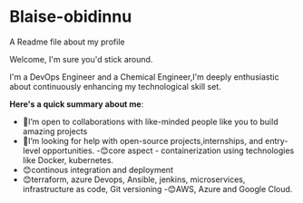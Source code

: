 # Blaise-obidinnu
A Readme file about my profile

Welcome, I'm sure you'd stick around.

I'm a DevOps Engineer and a Chemical Engineer,I'm deeply enthusiastic about continuously enhancing my technological skill set.

**Here's a quick summary about me**:
- 🧠I’m open to collaborations with like-minded people like you to build amazing projects
- 💼I’m looking for help with open-source projects,internships, and entry-level opportunities.
-😊core aspect - containerization using technologies like Docker, kubernetes.
- 😊continous integration and deployment
- 😊terraform, azure Devops, Ansible, jenkins, microservices, infrastructure as code, Git versioning
-😊AWS, Azure and Google Cloud.
